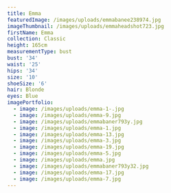 ```yaml
---
title: Emma
featuredImage: /images/uploads/emmabanee238974.jpg
imageThumbnail: /images/uploads/emmaheadshot723.jpg
firstName: Emma
collection: Classic
height: 165cm
measurementType: bust
bust: '34'
waist: '25'
hips: '34'
size: '10'
shoeSize: '6'
hair: Blonde
eyes: Blue
imagePortfolio:
  - image: /images/uploads/emma-1-.jpg
  - image: /images/uploads/emma-9.jpg
  - image: /images/uploads/emmabaner793y.jpg
  - image: /images/uploads/emma-1.jpg
  - image: /images/uploads/emma-13.jpg
  - image: /images/uploads/emma-3.jpg
  - image: /images/uploads/emma-19.jpg
  - image: /images/uploads/emma-5.jpg
  - image: /images/uploads/emma.jpg
  - image: /images/uploads/emmabaner793y32.jpg
  - image: /images/uploads/emma-17.jpg
  - image: /images/uploads/emma-7.jpg
---
```


